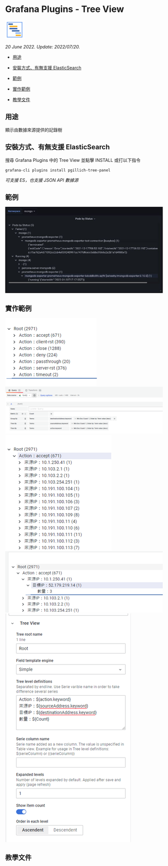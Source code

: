 # Grafana Plugins - Tree View

![img](Tree_View_icon.png)

*20 June 2022. Update: 2022/07/20.*

* [用途](#use)

* [安裝方式、有無支援 ElasticSearch](#install)

* [範例](#example)

* [實作範例](#do_example)

* [教學文件](#teach)

<h2 id="use">用途</h2>

顯示由數據來源提供的記錄樹

<h2 id="install">安裝方式、有無支援 ElasticSearch</h2>

搜尋 Grafana Plugins 中的 Tree View 並點擊 INSTALL 或打以下指令

    grafana-cli plugins install pgillich-tree-panel

*可支援 ES，也支援 JSON API 數據源*

<h2 id="example">範例</h2>

![img](Tree_view_sample.jpg)

<h2 id="do_example">實作範例</h2>

![img](Tree_view_sample2.png)
![img](Tree_view_sample3.png)
![img](Tree_view_sample4.png)
![img](Tree_view_sample5.png)
![img](Tree_view_sample6.png)

<h2 id="teach">教學文件</h2>
